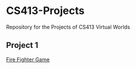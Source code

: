 # CS413-Projects
Repository for the Projects of CS413 Virtual  Worlds
## Project 1
[Fire Fighter Game](https://dana.ucc.nau.edu/gym3/cs413/project_1/index.html)
